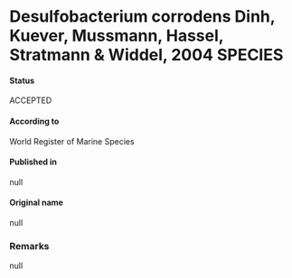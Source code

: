 # Desulfobacterium corrodens Dinh, Kuever, Mussmann, Hassel, Stratmann & Widdel, 2004 SPECIES

#### Status
ACCEPTED

#### According to
World Register of Marine Species

#### Published in
null

#### Original name
null

### Remarks
null